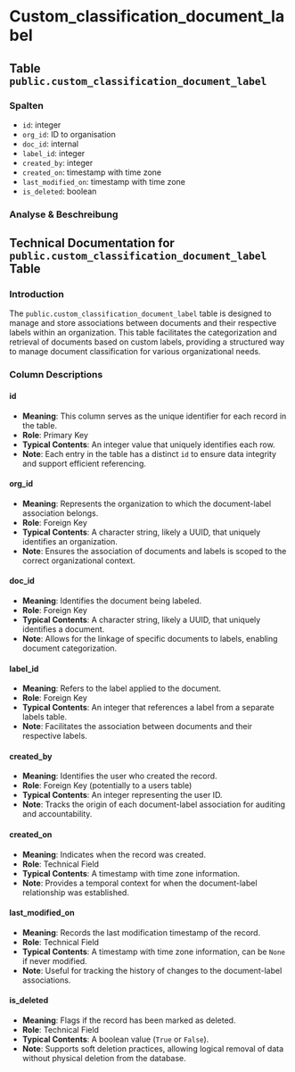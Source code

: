 # Custom\_classification\_document\_label

## Table `public.custom_classification_document_label`

### Spalten

* `id`: integer
* `org_id`: ID to organisation
* `doc_id`: internal
* `label_id`: integer
* `created_by`: integer
* `created_on`: timestamp with time zone
* `last_modified_on`: timestamp with time zone
* `is_deleted`: boolean

### Analyse & Beschreibung

## Technical Documentation for `public.custom_classification_document_label` Table

### Introduction

The `public.custom_classification_document_label` table is designed to manage and store associations between documents and their respective labels within an organization. This table facilitates the categorization and retrieval of documents based on custom labels, providing a structured way to manage document classification for various organizational needs.

### Column Descriptions

#### id

* **Meaning**: This column serves as the unique identifier for each record in the table.
* **Role**: Primary Key
* **Typical Contents**: An integer value that uniquely identifies each row.
* **Note**: Each entry in the table has a distinct `id` to ensure data integrity and support efficient referencing.

#### org\_id

* **Meaning**: Represents the organization to which the document-label association belongs.
* **Role**: Foreign Key
* **Typical Contents**: A character string, likely a UUID, that uniquely identifies an organization.
* **Note**: Ensures the association of documents and labels is scoped to the correct organizational context.

#### doc\_id

* **Meaning**: Identifies the document being labeled.
* **Role**: Foreign Key
* **Typical Contents**: A character string, likely a UUID, that uniquely identifies a document.
* **Note**: Allows for the linkage of specific documents to labels, enabling document categorization.

#### label\_id

* **Meaning**: Refers to the label applied to the document.
* **Role**: Foreign Key
* **Typical Contents**: An integer that references a label from a separate labels table.
* **Note**: Facilitates the association between documents and their respective labels.

#### created\_by

* **Meaning**: Identifies the user who created the record.
* **Role**: Foreign Key (potentially to a users table)
* **Typical Contents**: An integer representing the user ID.
* **Note**: Tracks the origin of each document-label association for auditing and accountability.

#### created\_on

* **Meaning**: Indicates when the record was created.
* **Role**: Technical Field
* **Typical Contents**: A timestamp with time zone information.
* **Note**: Provides a temporal context for when the document-label relationship was established.

#### last\_modified\_on

* **Meaning**: Records the last modification timestamp of the record.
* **Role**: Technical Field
* **Typical Contents**: A timestamp with time zone information, can be `None` if never modified.
* **Note**: Useful for tracking the history of changes to the document-label associations.

#### is\_deleted

* **Meaning**: Flags if the record has been marked as deleted.
* **Role**: Technical Field
* **Typical Contents**: A boolean value (`True` or `False`).
* **Note**: Supports soft deletion practices, allowing logical removal of data without physical deletion from the database.

